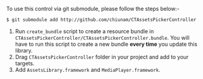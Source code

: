 To use this control via git submodule, please follow the steps below:-

````bash
$ git submodule add http://github.com/chiunam/CTAssetsPickerController
````

1. Run `create_bundle` script to create a resource bundle in `CTAssetsPickerController/CTAssetsPickerController.bundle`. You will have to run this script to create a new bundle **every time** you update this library.
2. Drag `CTAssetsPickerController` folder in your project and add to your targets.
3. Add `AssetsLibrary.framework` and `MediaPlayer.framework`.
